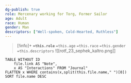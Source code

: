 ```yaml
---
dg-publish: true
role: Mercenary working for Torg, Former Sailor
age: Adult
race: Human
gender: Man
descriptors: ["Well-spoken, Cold-Hearted, Ruthless"]
---
```


> [!info]+
> **`=this.role`**
> `=this.age` `=this.race` `=this.gender`
> `=this.descriptors` 
> ![[rotf_23_sephek_kaltro.png]]


```dataview
TABLE WITHOUT ID
	file.link AS "Note", 
	x AS "Interactions" FROM "Journal"
FLATTEN x WHERE contains(x,split(this.file.name," ")[0])
SORT file.name DESC
```
